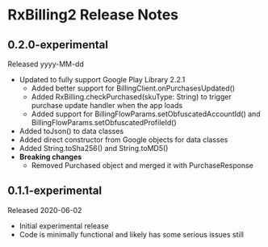 # RxBilling2 Release Notes

## 0.2.0-experimental
Released yyyy-MM-dd

* Updated to fully support Google Play Library 2.2.1
  * Added better support for BillingClient.onPurchasesUpdated()
  * Added RxBilling.checkPurchased(skuType: String) to trigger purchase update handler when the app loads
  * Added support for BillingFlowParams.setObfuscatedAccountId() and BillingFlowParams.setObfuscatedProfileId()
* Added toJson() to data classes
* Added direct constructor from Google objects for data classes
* Added String.toSha256() and String.toMD5()
* **Breaking changes**
  * Removed Purchased object and merged it with PurchaseResponse  

## 0.1.1-experimental
Released 2020-06-02

* Initial experimental release
* Code is minimally functional and likely has some serious issues still